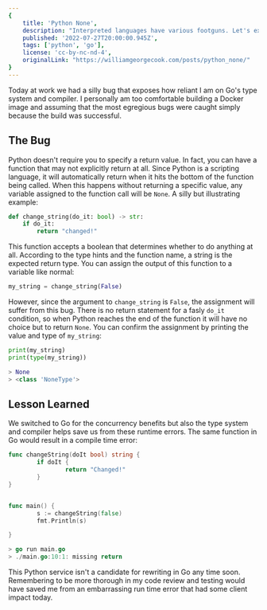 ```yaml
---
{
    title: 'Python None',
    description: "Interpreted languages have various footguns. Let's explore one such footgun I ran into recently with Python and how I fixed it.",
    published: '2022-07-27T20:00:00.945Z',
    tags: ['python', 'go'],
    license: 'cc-by-nc-nd-4',
    originalLink: "https://williamgeorgecook.com/posts/python_none/"
}
---
```


Today at work we had a silly bug that exposes how reliant I am on Go's type system and compiler. I personally am too comfortable building a Docker image and assuming that the most egregious bugs were caught simply because the build was successful.

## The Bug
Python doesn't require you to specify a return value. In fact, you can have a function that may not explicitly return at all. Since Python is a scripting language, it will automatically return when it hits the bottom of the function being called. When this happens without returning a specific value, any variable assigned to the function call will be `None`. A silly but illustrating example:

```python
def change_string(do_it: bool) -> str: 
    if do_it:
        return "changed!"
```
This function accepts a boolean that determines whether to do anything at all. According to the type hints and the function name, a string is the expected return type. You can assign the output of this function to a variable like normal:

```python
my_string = change_string(False)
```

However, since the argument to `change_string` is `False`, the assignment will suffer from this bug. There is no return statement for a fasly `do_it` condition, so when Python reaches the end of the function it will have no choice but to return `None`. You can confirm the assignment by printing the value and type of `my_string`:

```python
print(my_string)
print(type(my_string))

> None
> <class 'NoneType'>
```

## Lesson Learned
We switched to Go for the concurrency benefits but also the type system and compiler helps save us from these runtime errors. The same function in Go would result in a compile time error:

```go
func changeString(doIt bool) string {
        if doIt {
                return "Changed!"
        }
}


func main() {
        s := changeString(false)
        fmt.Println(s)

}

> go run main.go
> ./main.go:10:1: missing return
```

This Python service isn't a candidate for rewriting in Go any time soon. Remembering to be more thorough in my code review and testing would have saved me from an embarrassing run time error that had some client impact today. 
